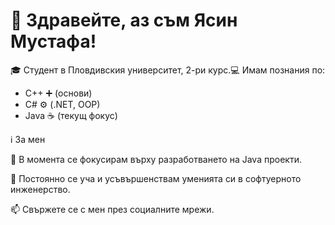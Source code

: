 # 👋 Здравейте, аз съм Ясин Мустафа!

🎓 Студент в Пловдивския университет, 2-ри курс.💻 Имам познания по:
- C++ ➕ (основи)
- C# ⚙️ (.NET, OOP)
- Java ☕ (текущ фокус)

ℹ️ За мен

🔭 В момента се фокусирам върху разработването на Java проекти.

🌱 Постоянно се уча и усъвършенствам уменията си в софтуерното инженерство.

📫 Свържете се с мен през социалните мрежи.

